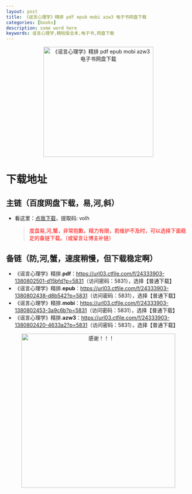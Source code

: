 ```yaml
---
layout: post
title: 《谣言心理学》精排 pdf epub mobi azw3 电子书网盘下载
categories: [books]
description: some word here
keywords: 谣言心理学,精校版全本,电子书,网盘下载
---
```


<div align="center"><img src="https://qweree.cn/wp-content/uploads/2024/10/yao-yan-xin-li-xue-tuya.png" alt="《谣言心理学》精排 pdf epub mobi azw3 电子书网盘下载" width="300px" height="auto"></div>

# 下载地址

## 主链（百度网盘下载，易,河,斜）

- 看这里：[点我下载](https://pan.baidu.com/s/1iMXUbSbtZQZjDcqDmnWUyw?pwd=volh)，提取码: volh

  > <p style="color:red" >度盘易,河,蟹，非常抱歉。精力有限，若维护不及时，可以选择下面稳定的备链下载。（或留言让博主补链）</p>

## 备链（防,河,蟹，速度稍慢，但下载稳定啊）

- 《谣言心理学》精排.**pdf**：<https://url03.ctfile.com/f/24333903-1380802501-d15bfd?p=5831>（访问密码：5831），选择【普通下载】
- 《谣言心理学》精排.**epub**：<https://url03.ctfile.com/f/24333903-1380802438-d8b542?p=5831>（访问密码：5831），选择【普通下载】
- 《谣言心理学》精排.**mobi**：<https://url03.ctfile.com/f/24333903-1380802453-3a9c6b?p=5831>（访问密码：5831），选择【普通下载】
- 《谣言心理学》精排.**azw3**：<https://url03.ctfile.com/f/24333903-1380802420-4633a2?p=5831>（访问密码：5831），选择【普通下载】

<div align="center"><img src="https://pic.imgdb.cn/item/661246bf68eb935713c7f81c.gif" alt="感谢！！！" width="420px" height="auto"/></div>
